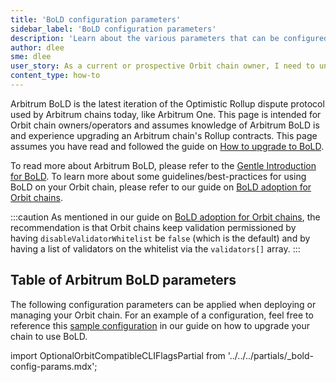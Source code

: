 ```yaml
---
title: 'BoLD configuration parameters'
sidebar_label: 'BoLD configuration parameters'
description: 'Learn about the various parameters that can be configured for Arbitrum BoLD'
author: dlee
sme: dlee
user_story: As a current or prospective Orbit chain owner, I need to understand the various configuration parameters with Arbitrum BoLD
content_type: how-to
---
```


<a data-quicklook-from="bold">Arbitrum BoLD</a> is the latest iteration of the Optimistic Rollup dispute
protocol used by Arbitrum chains today, like Arbitrum One. This page is intended for Orbit chain owners/operators
and assumes knowledge of Arbitrum BoLD is and experience upgrading an Arbitrum chain's Rollup contracts. This page assumes you have read and followed the guide on [How to upgrade to BoLD](../../04-maintain-your-chain/05-upgrade-to-bold.mdx).

To read more about Arbitrum BoLD, please refer to the [Gentle Introduction for BoLD](../../../how-arbitrum-works/bold/gentle-introduction.mdx). To learn more about some guidelines/best-practices for using BoLD on your Orbit chain, please refer to our guide on [BoLD adoption for Orbit chains](../../bold-adoption-for-orbit-chains.mdx).

:::caution
As mentioned in our guide on [BoLD adoption for Orbit chains](../../bold-adoption-for-orbit-chains.mdx), the recommendation is that Orbit chains keep validation permissioned by having `disableValidatorWhitelist` be `false` (which is the default) and by having a list of validators on the whitelist via the `validators[]` array.
:::

## Table of Arbitrum BoLD parameters

The following configuration parameters can be applied when deploying or managing your Orbit chain. For an example of a configuration, feel free to reference this [sample configuration](../../04-maintain-your-chain/05-upgrade-to-bold.mdx#configure-your-chain-parameters) in our guide on how to upgrade your chain to use BoLD.

import OptionalOrbitCompatibleCLIFlagsPartial from '../../../partials/_bold-config-params.mdx';

<OptionalOrbitCompatibleCLIFlagsPartial />

